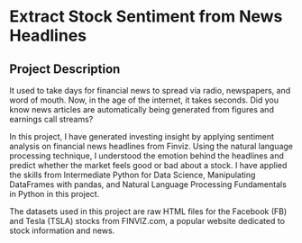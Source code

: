 # Extract Stock Sentiment from News Headlines

## Project Description

It used to take days for financial news to spread via radio, newspapers, and word of mouth. 
Now, in the age of the internet, it takes seconds. Did you know news articles are automatically being generated from figures and earnings call streams? 

In this project, I have generated investing insight by applying sentiment analysis on financial news headlines from Finviz. 
Using the natural language processing technique, I understood the emotion behind the headlines and predict whether the market feels good or bad about a stock.
I have applied the skills from Intermediate Python for Data Science, Manipulating DataFrames with pandas, and Natural Language Processing Fundamentals in Python in this project. 

The datasets used in this project are raw HTML files for the Facebook (FB) and Tesla (TSLA) stocks from FINVIZ.com, a popular website dedicated to stock information and news.
